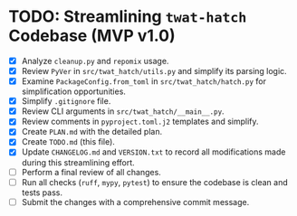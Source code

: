 # TODO: Streamlining `twat-hatch` Codebase (MVP v1.0)

- [x] Analyze `cleanup.py` and `repomix` usage.
- [x] Review `PyVer` in `src/twat_hatch/utils.py` and simplify its parsing logic.
- [x] Examine `PackageConfig.from_toml` in `src/twat_hatch/hatch.py` for simplification opportunities.
- [x] Simplify `.gitignore` file.
- [x] Review CLI arguments in `src/twat_hatch/__main__.py`.
- [x] Review comments in `pyproject.toml.j2` templates and simplify.
- [x] Create `PLAN.md` with the detailed plan.
- [x] Create `TODO.md` (this file).
- [x] Update `CHANGELOG.md` and `VERSION.txt` to record all modifications made during this streamlining effort.
- [ ] Perform a final review of all changes.
- [ ] Run all checks (`ruff`, `mypy`, `pytest`) to ensure the codebase is clean and tests pass.
- [ ] Submit the changes with a comprehensive commit message.
